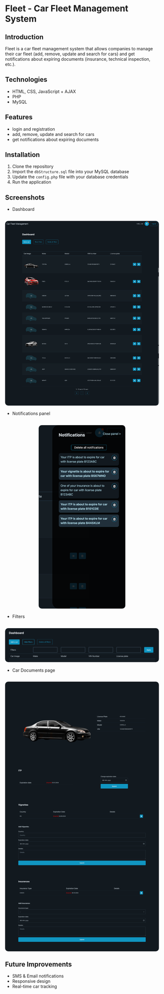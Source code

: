 # Fleet - Car Fleet Management System

## Introduction
Fleet is a car fleet management system that allows companies to manage their car fleet (add, remove, update and search for cars) and get notifications about expiring documents (insurance, technical inspection, etc.).


## Technologies
- HTML, CSS, JavaScript + AJAX
- PHP
- MySQL


## Features
- login and registration
- add, remove, update and search for cars
- get notifications about expiring documents


## Installation
1. Clone the repository
2. Import the `dbStructure.sql` file into your MySQL database
3. Update the `config.php` file with your database credentials
4. Run the application


## Screenshots
- Dashboard

<img
    src="assets/images/screenshots/dashboard.png"
    alt="Dashboard" 
    style=" display: block; 
            margin: 0 auto; 
            border-radius: 10px; 
            width: 600px;"
/>
---

- Notifications panel

<img
    src="assets/images/screenshots/notifications.png"
    alt="Notifications" 
    style=" display: block; 
            margin: 0 auto; 
            border-radius: 10px; 
            height: 600px;"
/>
---

- Filters

<img
    src="assets/images/screenshots/filters.png"
    alt="Filters" 
    style=" display: block; 
            margin: 0 auto; 
            border-radius: 10px;
            width: 600px;"
/>    
---

- Car Documents page

<img
    src="assets/images/screenshots/documents.png"
    alt="Documents" 
    style=" display: block; 
            margin: 0 auto; 
            border-radius: 10px; 
            width: 600px;"
/>
---


## Future Improvements
- SMS & Email notifications
- Responsive design
- Real-time car tracking
